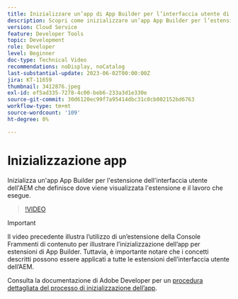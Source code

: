 ```yaml
---
title: Inizializzare un’app di App Builder per l’interfaccia utente di AEM
description: Scopri come inizializzare un’app App Builder per l’estensione dell’interfaccia utente dell’AEM che definisce dove viene visualizzata l’estensione e il lavoro che esegue.
version: Cloud Service
feature: Developer Tools
topic: Development
role: Developer
level: Beginner
doc-type: Technical Video
recommendations: noDisplay, noCatalog
last-substantial-update: 2023-06-02T00:00:00Z
jira: KT-11659
thumbnail: 3412876.jpeg
exl-id: ef5ad335-7278-4c00-beb6-233a3d1e330e
source-git-commit: 30d6120ec99f7a95414dbc31c0cb002152bd6763
workflow-type: tm+mt
source-wordcount: '109'
ht-degree: 0%

---
```


# Inizializzazione app

Inizializza un&#39;app App Builder per l&#39;estensione dell&#39;interfaccia utente dell&#39;AEM che definisce dove viene visualizzata l&#39;estensione e il lavoro che esegue.

>[!VIDEO](https://video.tv.adobe.com/v/3412876?quality=12&learn=on)

>[!IMPORTANT]
>
> Il video precedente illustra l’utilizzo di un’estensione della Console Frammenti di contenuto per illustrare l’inizializzazione dell’app per estensioni di App Builder. Tuttavia, è importante notare che i concetti descritti possono essere applicati a tutte le estensioni dell’interfaccia utente dell’AEM.

Consulta la documentazione di Adobe Developer per un [procedura dettagliata del processo di inizializzazione dell’app](https://developer.adobe.com/uix/docs/services/aem-cf-console-admin/code-generation/#launch-code-generation-during-project-initialization).
